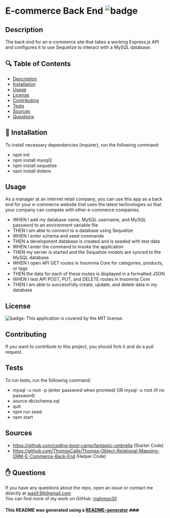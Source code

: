 # E-commerce Back End ![badge](https://img.shields.io/badge/license-MIT-brightgreen)

## Description
The back end for an e-commerce site that takes a working Express.js API and configures it to use Sequelize to interact with a MySQL database.

## 🔍 Table of Contents
- [Description](#description)
- [Installation](#install)
- [Usage](#usage)
- [License](#license)
- [Contributing](#contribute)
- [Tests](#test)
- [Sources](#sources)
- [Questions](#questions)

## 💾 Installation
To install necessary dependencies (inquirer), run the following command:
- npm init
- npm install mysql2
- npm install sequelize
- npm install dotenv

## Usage
As a manager at an internet retail company, you can use this app as a back end for your e-commerce website that uses the latest technologies so that your company can compete with other e-commerce companies.

- WHEN I add my database name, MySQL username, and MySQL password to an environment variable file
- THEN I am able to connect to a database using Sequelize
- WHEN I enter schema and seed commands
- THEN a development database is created and is seeded with test data
- WHEN I enter the command to invoke the application
- THEN my server is started and the Sequelize models are synced to the MySQL database
- WHEN I open API GET routes in Insomnia Core for categories, products, or tags
- THEN the data for each of these routes is displayed in a formatted JSON
- WHEN I test API POST, PUT, and DELETE routes in Insomnia Core
- THEN I am able to successfully create, update, and delete data in my database

## License
![badge](https://img.shields.io/badge/license-MIT-brightgreen): This application is covered by the MIT license. 

## Contributing
If you want to contribute to this project, you should fork it and do a pull request.

## Tests
To run tests, run the following command:
- mysql -u root -p (enter password when promted) OR mysql -u root (if no password)
- source db/schema.sql
- quit
- npm run seed
- npm start

## Sources
- https://github.com/coding-boot-camp/fantastic-umbrella (Starter Code)
- https://github.com/ThomasCalle/Thomas-Object-Relational-Mapping-ORM-E-Commerce-Back-End (Helper Code)

## ✋ Questions
If you have any questions about the repo, open an issue or contact me directly at wasif.96@gmail.com <br />
You can find more of my work on GitHub: [mahmoo30](https://github.com/mahmoo30)

#### This README was generated using a [README-generator](https://github.com/mahmoo30/readmegenerator) 🔥🔥🔥